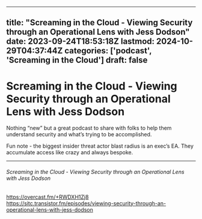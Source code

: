 
---
title: "Screaming in the Cloud - Viewing Security through an Operational Lens with Jess Dodson"
date: 2023-09-24T18:53:18Z
lastmod: 2024-10-29T04:37:44Z
categories: ['podcast', 'Screaming in the Cloud']
draft: false
---


# Screaming in the Cloud - Viewing Security through an Operational Lens with Jess Dodson
Nothing “new” but a great podcast to share with folks to help them understand security and what’s trying to be accomplished.

Fun note - the biggest insider threat actor blast radius is an exec’s EA. They accumulate access like crazy and always bespoke.

---
###### Screaming in the Cloud - Viewing Security through an Operational Lens with Jess Dodson

https://overcast.fm/+RWDXH1Zj8  
https://sitc.transistor.fm/episodes/viewing-security-through-an-operational-lens-with-jess-dodson

<!-- #public -->
<!-- #podcast -->
<!-- #Screaming in the Cloud# -->

<!-- {BearID:55699A28-6CA2-4B9E-A69F-BE0F63347701} -->
